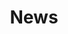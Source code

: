 ---
title: News
layout: news
draft: false
Articles:
  - title: NVision IT Makes the List!
    image: /images/news11.png
    content: |
      NVision IT is an Inc. 500 company ranking # 451 in America and 7th in Missouri, an exclusive ranking of the nation's fastest-growing private companies. The Inc. 5000 represents what can be achieved when you are passionate about your cause.
    link: https://www.inc.com/profile/nvision-it

  - title: NVision IT has achieved Oracle Gold Partner Status
    image: /images/news22.png
    content: |
      Oracle has recognized NVision IT for its commitment to establish Oracle related knowledge in delivering solutions to their customers. NVision IT supports a wide range of Oracle products including Oracle Database 12c and Oracle E-Business Suite.
    link : https://www.oracle.com/partnernetwork/program/

  - title: NVision IT partners with Canon to provide document imaging and management solutions to help            transform      organizations through digitization initiatives.
    image: /images/news33.png
    content: |
      Cloud computing benefits include flexibility, efficiency, cost savings, and strategic advantage. As an Oracle Cloud partner, NVision can offer both public cloud solutions and private cloud solutions. Oracle Cloud is the industry’s broadest and most integrated public cloud. It offers best-in- class services across software as a service (SaaS), platform as a service (PaaS), and infrastructure as a service (IaaS). NVision IT offers complete Oracle SaaS suite enterprise solutions such as accounting, HR, procurement, project management, service, sales management, marketing, transportation management, and supply chain.
    link: https://www.prnewswire.com/news-releases/nvision-it-collaborates-with-canon-information-and-imaging-solutions-inc-to-accelerate-the-rollout-of-solutions-based-on-the-enterprise-imaging-platform-by-canon-300245464.html

  - title: NVision IT made it to the Inc. Magazine's 35th Annual List of America's Fastest-Growing Private Companies--the Inc. 5000
    image: /images/news44.png
    content: |
      The desire for personalized applications that clients can term “My Application” is in high demand. Finding a solution that completely satisfies all requirements is almost nonexistent. Therefore, one has to build the application based on client-specific requirements. Custom Application Development allows solutions to be created based on client’s requirements, objectives and ideas. This complex process requires in-depth expertise in both development technologies and business processes. NVision IT has a technology-centric, enthusiastic and dedicated team who take a special interest in understanding clients’ requirements and objectives to fulfill the defined custom application development needs. Our methodology includes interacting with clients so that we understand their needs and develop an application solution together. We achieve this by coordinating and cooperating with our clients in every step of the process, resulting in a mutually beneficial relationship.  NVision IT follows a System Development Life Cycle approach for custom application development. Gathering requirements and analyzing the details helps our team visualize the outline of the application. This process and information helps in planning future phases of application development. Recording the collected data and sharing it with active team members enables a greater understanding of the application. Our system architecture experts prepare the required detailed diagrams, flow charts, etc., to facilitate application development and our experienced developers create the application during the design phase. Our subject matter experts oversee the entire process until development is completed. One of the final steps in the development process is to perform unit and integration testing to make sure the product meets the requirements and is bug free.   Some of our technical expertise includes customizing Oracle Application processes to fit the unique needs of our clients in workflow customizations, Oracle Application Framework (OAF), custom forms, and PL/SQL procedures.

  - title: NVision IT made it to the 100 Most Promising Oracle Solution Providers 2016
    image: /images/news55.png
    content: |
      NVision IT provides Database Support to our clients for effective functioning of database related queries. Our consultants have in-depth knowledge of database related activities and can assist clients with transactional guidance. Our Database experts are well versed with tasks including installation, configuration, patching, backups, etc. If there is a specialized client need we can match up our consultant’s expertise with their expectations.  We partner with our clients to understand their database requirements by assisting them with continuous monitoring, maintenance, and the protection of critical data. Once we understand our clients’ requirements, we provide them with a team of experienced support consultants who help them achieve their goals.    Our database experts are highly qualified professionals who are masters in handling complex ERP implementations, migrations, and upgrades. Using our database support services, you can reduce costs by standardizing regular database-related tasks, outsourcing continuous database maintenance, and enhancing database performance. We take on your database related worries so that you can concentrate on improving your business.  Our process-based approach enables clients to consolidate their end-to-end database services at an affordable price. We provide specialized and cost-effective database services to our clients, exclusively designed to address their unique business needs..
---